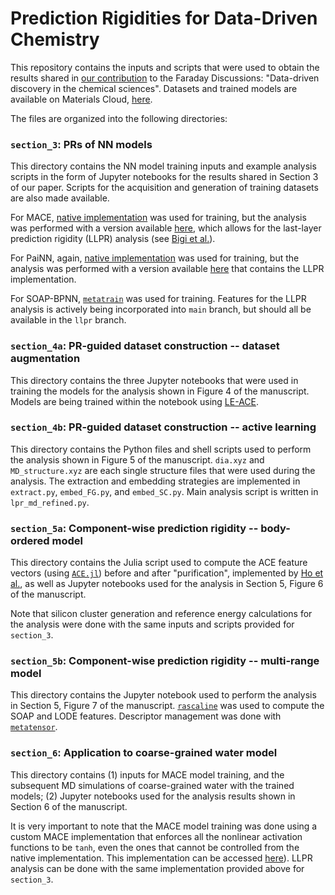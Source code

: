 # Prediction Rigidities for Data-Driven Chemistry

This repository contains the inputs and scripts that were used to obtain the results shared in [our contribution](https://pubs.rsc.org/en/content/articlelanding/2024/fd/d4fd00101j) to the Faraday Discussions: "Data-driven discovery in the chemical sciences". Datasets and trained models are available on Materials Cloud, [here](https://doi.org/10.24435/materialscloud:6x-gs). 

The files are organized into the following directories:

### `section_3`: PRs of NN models

This directory contains the NN model training inputs and example analysis scripts in the form of Jupyter notebooks for the results shared in Section 3 of our paper. Scripts for the acquisition and generation of training datasets are also made available.

For MACE, [native implementation](https://github.com/ACEsuit/mace) was used for training, but the analysis was performed with a version available [here](https://github.com/SanggyuChong/mace/tree/LLPR_farad), which allows for the last-layer prediction rigidity (LLPR) analysis (see [Bigi et al.](https://arxiv.org/abs/2403.02251)).

For PaiNN, again, [native implementation](https://github.com/atomistic-machine-learning/schnetpack) was used for training, but the analysis was performed with a version available [here](https://github.com/SanggyuChong/schnetpack/tree/LLPR) that contains the LLPR implementation.

For SOAP-BPNN, [`metatrain`](https://github.com/lab-cosmo/metatrain) was used for training. Features for the LLPR analysis is actively being incorporated into `main` branch, but should all be available in the `llpr` branch.


### `section_4a`: PR-guided dataset construction -- dataset augmentation

This directory contains the three Jupyter notebooks that were used in training the models for the analysis shown in Figure 4 of the manuscript. Models are being trained within the notebook using [LE-ACE](https://github.com/frostedoyster/LE-ACE).

### `section_4b`: PR-guided dataset construction -- active learning

This directory contains the Python files and shell scripts used to perform the analysis shown in Figure 5 of the manuscript. `dia.xyz` and `MD_structure.xyz` are each single structure files that were used during the analysis. The extraction and embedding strategies are implemented in `extract.py`, `embed_FG.py`, and `embed_SC.py`. Main analysis script is written in `lpr_md_refined.py`.

### `section_5a`: Component-wise prediction rigidity -- body-ordered model

This directory contains the Julia script used to compute the ACE feature vectors (using [`ACE.jl`](https://github.com/ACEsuit/ACE.jl)) before and after "purification", implemented by [Ho et al.](https://www.sciencedirect.com/science/article/pii/S0021999124005199), as well as Jupyter notebooks used for the analysis in Section 5, Figure 6 of the manuscript.

Note that silicon cluster generation and reference energy calculations for the analysis were done with the same inputs and scripts provided for `section_3`.

### `section_5b`: Component-wise prediction rigidity -- multi-range model

This directory contains the Jupyter notebook used to perform the analysis in Section 5, Figure 7 of the manuscript. [`rascaline`](https://github.com/Luthaf/rascaline) was used to compute the SOAP and LODE features. Descriptor management was done with [`metatensor`](https://github.com/lab-cosmo/metatensor).

### `section_6`: Application to coarse-grained water model

This directory contains (1) inputs for MACE model training, and the subsequent MD simulations of coarse-grained water with the trained models; (2) Jupyter notebooks used for the analysis results shown in Section 6 of the manuscript.

It is very important to note that the MACE model training was done using a custom MACE implementation that enforces all the nonlinear activation functions to be `tanh`, even the ones that cannot be controlled from the native implementation. This implementation can be accessed [here](https://github.com/SanggyuChong/mace/tree/cg_fd)). LLPR analysis can be done with the same implementation provided above for `section_3`.
